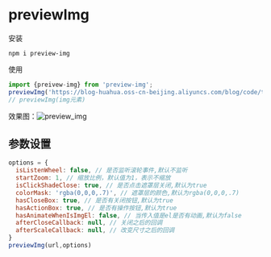 # previewImg

安装

```shell
npm i preview-img
```

使用

```js
import {preivew-img} from 'preview-img';
previewImg('https://blog-huahua.oss-cn-beijing.aliyuncs.com/blog/code/typora-user-images/image-20221016081802807.png')
// previewImg(img元素)
```

效果图：![preview_img](https://blog-huahua.oss-cn-beijing.aliyuncs.com/blog/code/preview_img.gif)

## 参数设置

```js
options = {
  isListenWheel: false, // 是否监听滚轮事件,默认不监听
  startZoom: 1, // 缩放比例，默认值为1，表示不缩放
  isClickShadeClose: true, // 是否点击遮罩层关闭,默认为true
  colorMask: 'rgba(0,0,0,.7)', // 遮罩层的颜色,默认为rgba(0,0,0,.7)
  hasCloseBox: true, // 是否有关闭按钮,默认为true
  hasActionBox: true, // 是否有操作按钮,默认为true
  hasAnimateWhenIsImgEl: false, // 当传入值是el是否有动画,默认为false
  afterCloseCallback: null, // 关闭之后的回调
  afterScaleCallback: null, // 改变尺寸之后的回调
}
previewImg(url,options)
```


